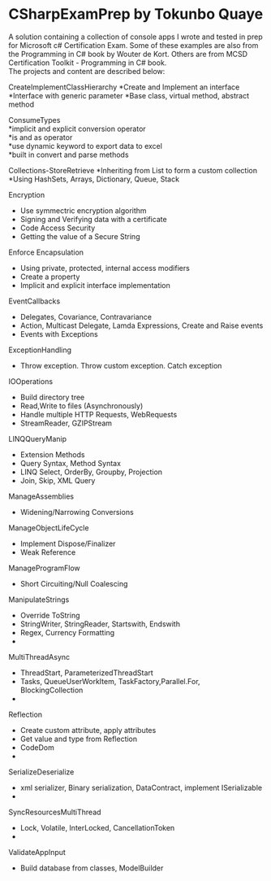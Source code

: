 # CSharpExamPrep by Tokunbo Quaye
A solution containing a collection of console apps I wrote and tested in prep for Microsoft c# Certification Exam.
Some of these examples are also from the Programming in C# book by Wouter de Kort.  Others are from MCSD Certification Toolkit - Programming in C# book.  
The projects and content are described below:

CreateImplementClassHierarchy
  *Create and Implement an interface
  *Interface with generic parameter
  *Base class, virtual method, abstract method

ConsumeTypes  
  *implicit and explicit conversion operator  
  *is and as operator  
  *use dynamic keyword to export data to excel  
  *built in convert and parse methods  

Collections-StoreRetrieve
  *Inheriting from List<T> to form a custom collection
  *Using HashSets, Arrays, Dictionary, Queue, Stack
  
Encryption
  * Use symmectric encryption algorithm
  * Signing and Verifying data with a certificate
  * Code Access Security
  * Getting the value of a Secure String

Enforce Encapsulation
  * Using private, protected, internal access modifiers
  * Create a property
  * Implicit and explicit interface implementation

EventCallbacks
  * Delegates, Covariance, Contravariance
  * Action, Multicast Delegate, Lamda Expressions, Create and Raise events
  * Events with Exceptions

ExceptionHandling
 * Throw exception. Throw custom exception. Catch exception
 
IOOperations
 * Build directory tree
 * Read,Write to files (Asynchronously)
 * Handle multiple HTTP Requests, WebRequests
 * StreamReader, GZIPStream
 
LINQQueryManip
 * Extension Methods
 * Query Syntax, Method Syntax
 * LINQ Select, OrderBy, Groupby, Projection
 * Join, Skip, XML Query
 
ManageAssemblies
 * Widening/Narrowing Conversions

ManageObjectLifeCycle
 * Implement Dispose/Finalizer
 * Weak Reference

ManageProgramFlow
 * Short Circuiting/Null Coalescing

ManipulateStrings
 * Override ToString
 * StringWriter, StringReader, Startswith, Endswith
 * Regex, Currency Formatting
 * 
 
MultiThreadAsync
 * ThreadStart, ParameterizedThreadStart
 * Tasks, QueueUserWorkItem, TaskFactory,Parallel.For, BlockingCollection
 * 
 
Reflection
 * Create custom attribute, apply attributes
 * Get value and type from Reflection
 * CodeDom
 * 
 
SerializeDeserialize
 * xml serializer, Binary serialization, DataContract, implement ISerializable
 * 
 
SyncResourcesMultiThread
 * Lock, Volatile, InterLocked, CancellationToken
 * 
 
ValidateAppInput
 * Build database from classes, ModelBuilder
